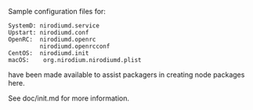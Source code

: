 Sample configuration files for:
```
SystemD: nirodiumd.service
Upstart: nirodiumd.conf
OpenRC:  nirodiumd.openrc
         nirodiumd.openrcconf
CentOS:  nirodiumd.init
macOS:    org.nirodium.nirodiumd.plist
```
have been made available to assist packagers in creating node packages here.

See doc/init.md for more information.
